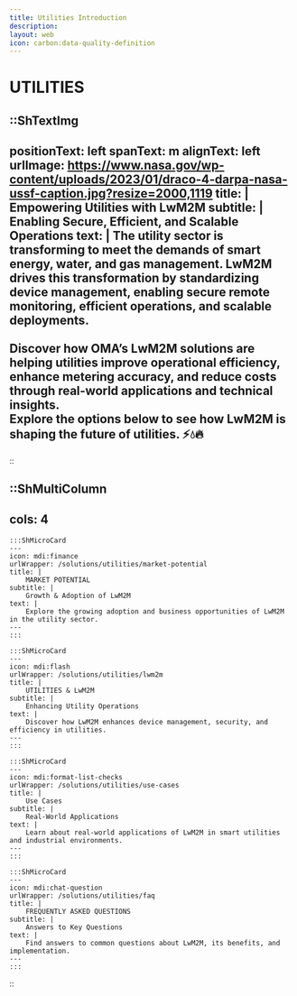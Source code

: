 ```yaml
---
title: Utilities Introduction
description:
layout: web
icon: carbon:data-quality-definition
---
```

# UTILITIES

::ShTextImg
---
positionText: left
spanText: m
alignText: left
urlImage: https://www.nasa.gov/wp-content/uploads/2023/01/draco-4-darpa-nasa-ussf-caption.jpg?resize=2000,1119
title: |
  Empowering Utilities with LwM2M
subtitle: |
  Enabling Secure, Efficient, and Scalable Operations
text: |
  The utility sector is transforming to meet the demands of **smart energy, water, and gas management**. **LwM2M** drives this transformation by **standardizing device management**, enabling **secure remote monitoring**, **efficient operations**, and **scalable deployments**.  
  </br>
  Discover how **OMA’s LwM2M solutions** are helping utilities **improve operational efficiency, enhance metering accuracy**, and **reduce costs** through **real-world applications and technical insights**.
  </br>
  **Explore the options below** to see how **LwM2M is shaping the future of utilities**. ⚡💧🔥
---
::

::ShMultiColumn
---
cols: 4
---

    :::ShMicroCard
    --- 
    icon: mdi:finance
    urlWrapper: /solutions/utilities/market-potential
    title: |
        MARKET POTENTIAL 
    subtitle: |
        Growth & Adoption of LwM2M
    text: |
        Explore the growing adoption and business opportunities of LwM2M in the utility sector.
    ---
    :::

    :::ShMicroCard
    ---
    icon: mdi:flash
    urlWrapper: /solutions/utilities/lwm2m
    title: |
        UTILITIES & LwM2M 
    subtitle: |
        Enhancing Utility Operations
    text: |
        Discover how LwM2M enhances device management, security, and efficiency in utilities.
    ---
    :::

    :::ShMicroCard
    ---
    icon: mdi:format-list-checks
    urlWrapper: /solutions/utilities/use-cases
    title: |
        Use Cases 
    subtitle: |
        Real-World Applications
    text: |
        Learn about real-world applications of LwM2M in smart utilities and industrial environments.
    ---
    :::

    :::ShMicroCard
    ---
    icon: mdi:chat-question
    urlWrapper: /solutions/utilities/faq
    title: |
        FREQUENTLY ASKED QUESTIONS 
    subtitle: |
        Answers to Key Questions
    text: |
        Find answers to common questions about LwM2M, its benefits, and implementation.
    ---
    :::

::